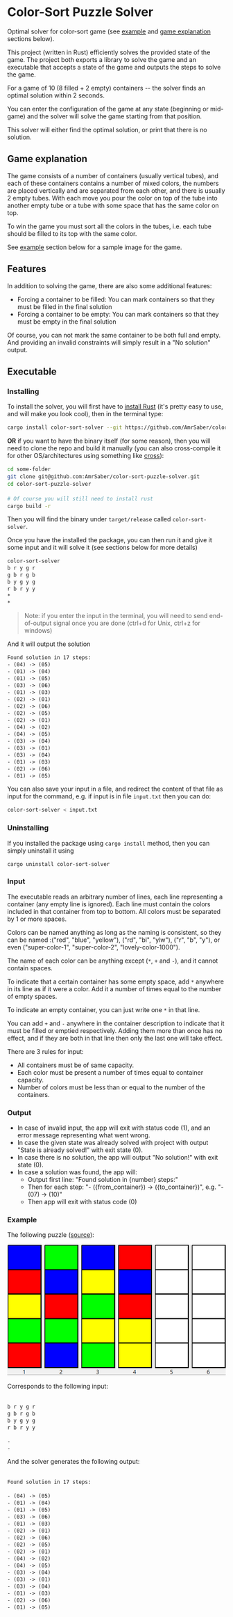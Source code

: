# Color-Sort Puzzle Solver

Optimal solver for color-sort game (see [example](#example) and [game explanation](#game-explanation) sections below).

This project (written in Rust) efficiently solves the provided state of the game. The project both exports a library to solve the game and an executable that accepts a state of the game and outputs the steps to solve the game.

For a game of 10 (8 filled + 2 empty) containers -- the solver finds an optimal solution within 2 seconds.

You can enter the configuration of the game at any state (beginning or mid-game) and the solver will solve the game starting from that position.

This solver will either find the optimal solution, or print that there is no solution.

## Game explanation

The game consists of a number of containers (usually vertical tubes), and each of these containers contains a number of mixed colors, the numbers are placed vertically and are separated from each other, and there is usually 2 empty tubes. With each move you pour the color on top of the tube into another empty tube or a tube with some space that has the same color on top.

To win the game you must sort all the colors in the tubes, i.e. each tube should be filled to its top with the same color.

See [example](#example) section below for a sample image for the game.

## Features

In addition to solving the game, there are also some additional features:

- Forcing a container to be filled: You can mark containers so that they must be filled in the final solution
- Forcing a container to be empty: You can mark containers so that they must be empty in the final solution

Of course, you can not mark the same container to be both full and empty. And providing an invalid constraints will simply result in a "No solution" output.

## Executable

### Installing

To install the solver, you will first have to [install Rust](https://www.rust-lang.org/tools/install) (it's pretty easy to use, and will make you look cool), then in the terminal type:

```bash
cargo install color-sort-solver --git https://github.com/AmrSaber/color-sort-puzzle-solver
```

**OR** if you want to have the binary itself (for some reason), then you will need to clone the repo and build it manually (you can also cross-compile it for other OS/architectures using something like [cross](https://github.com/cross-rs/cross)):

```bash
cd some-folder
git clone git@github.com:AmrSaber/color-sort-puzzle-solver.git
cd color-sort-puzzle-solver

# Of course you will still need to install rust
cargo build -r
```

Then you will find the binary under `target/release` called `color-sort-solver`.

Once you have the installed the package, you can then run it and give it some input and it will solve it (see sections below for more details)

```
color-sort-solver
b r y g r
g b r g b
b y g y g
r b r y y
*
*
```

> Note: if you enter the input in the terminal, you will need to send end-of-output signal once you are done (ctrl+d for Unix, ctrl+z for windows)

And it will output the solution

```
Found solution in 17 steps:
- (04) -> (05)
- (01) -> (04)
- (01) -> (05)
- (03) -> (06)
- (01) -> (03)
- (02) -> (01)
- (02) -> (06)
- (02) -> (05)
- (02) -> (01)
- (04) -> (02)
- (04) -> (05)
- (03) -> (04)
- (03) -> (01)
- (03) -> (04)
- (01) -> (03)
- (02) -> (06)
- (01) -> (05)
```

You can also save your input in a file, and redirect the content of that file as input for the command, e.g. if input is in file `input.txt` then you can do:

```bash
color-sort-solver < input.txt
```

### Uninstalling

If you installed the package using `cargo install` method, then you can simply uninstall it using

```
cargo uninstall color-sort-solver
```

### Input

The executable reads an arbitrary number of lines, each line representing a container (any empty line is ignored). Each line must contain the colors included in that container from top to bottom. All colors must be separated by 1 or more spaces.

Colors can be named anything as long as the naming is consistent, so they can be named :("red", "blue", "yellow"), ("rd", "bl", "ylw"), ("r", "b", "y"), or even ("super-color-1", "super-color-2", "lovely-color-1000").

The name of each color can be anything except (`*`, `+` and `-`), and it cannot contain spaces.

To indicate that a certain container has some empty space, add `*` anywhere in its line as if it were a color. Add it a number of times equal to the number of empty spaces.

To indicate an empty container, you can just write one `*` in that line.

You can add `+` and `-` anywhere in the container description to indicate that it must be filled or emptied respectively. Adding them more than once has no effect, and if they are both in that line then only the last one will take effect.

There are 3 rules for input:

- All containers must be of same capacity.
- Each color must be present a number of times equal to container capacity.
- Number of colors must be less than or equal to the number of the containers.

### Output

- In case of invalid input, the app will exit with status code (1), and an error message representing what went wrong.
- In case the given state was already solved with project with output "State is already solved!" with exit state (0).
- In case there is no solution, the app will output "No solution!" with exit state (0).
- In case a solution was found, the app will:
  - Output first line: "Found solution in {number} steps:"
  - Then for each step: "- ({from_container}) -> ({to_container})", e.g. "- (07) -> (10)"
  - Then app will exit with status code (0)

### Example

The following puzzle ([source](http://kociemba.org/themen/waterball/colorsort.html)):

![puzzle image](./images/mixed.png)

Corresponds to the following input:

```

b r y g r
g b r g b
b y g y g
r b r y y

-
-

```

And the solver generates the following output:

```

Found solution in 17 steps:

- (04) -> (05)
- (01) -> (04)
- (01) -> (05)
- (03) -> (06)
- (01) -> (03)
- (02) -> (01)
- (02) -> (06)
- (02) -> (05)
- (02) -> (01)
- (04) -> (02)
- (04) -> (05)
- (03) -> (04)
- (03) -> (01)
- (03) -> (04)
- (01) -> (03)
- (02) -> (06)
- (01) -> (05)

```

```

```
